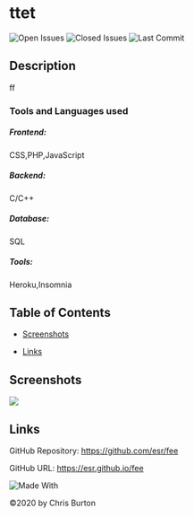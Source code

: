 
  # ttet
  

  ![Open Issues](https://img.shields.io/github/issues-raw/esr/fee?style=plastic)
  ![Closed Issues](https://img.shields.io/github/issues-closed-raw/esr/fee?label=Closed%20Issues&style=plastic)
  ![Last Commit](https://img.shields.io/github/last-commit/esr/fee?style=plastic)
  
  ## Description
  ff

  ### Tools and Languages used
  ##### Frontend:
  CSS,PHP,JavaScript
  ##### Backend:
  C/C++
  ##### Database:
  SQL
  ##### Tools:
  Heroku,Insomnia
  
  ## Table of Contents
  
  
  - [Screenshots](#screenshots)
  
  
  - [Links](#links)
  
  


  

  ## Screenshots
  <img src="ser">

  

  

  ## Links
  GitHub Repository: https://github.com/esr/fee

  GitHub URL: https://esr.github.io/fee


![Made With](https://img.shields.io/badge/Made%20with-Ultimate%20README%20Generator-blue?style=plastic)

  &copy;2020 by Chris Burton
